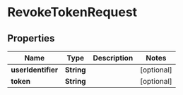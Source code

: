 

# RevokeTokenRequest


## Properties

| Name | Type | Description | Notes |
|------------ | ------------- | ------------- | -------------|
|**userIdentifier** | **String** |  |  [optional] |
|**token** | **String** |  |  [optional] |



